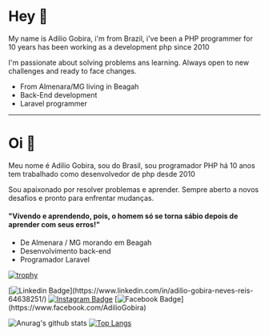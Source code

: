 
# Hey 👋

My name is Adilio Gobira, i'm from Brazil, i've been a PHP programmer for 10 years
has been working as a development php since 2010

I'm passionate about solving problems ans learning. Always open to new challenges and ready to face changes.

- From Almenara/MG living in Beagah
- Back-End development
- Laravel programmer
___
 
# Oi 👋


Meu nome é Adilio Gobira, sou do Brasil, sou programador PHP há 10 anos
tem trabalhado como desenvolvedor de php desde 2010

Sou apaixonado por resolver problemas e aprender. Sempre aberto a novos desafios e pronto para enfrentar mudanças.

#### "Vivendo e aprendendo, pois, o homem só se torna sábio depois de aprender com seus erros!"

- De Almenara / MG morando em Beagah
- Desenvolvimento back-end
- Programador Laravel

[![trophy](https://github-profile-trophy.vercel.app/?username=adiliogobira)](https://github.com/adiliogobira/github-profile-trophy)


 [![Linkedin Badge](https://img.shields.io/badge/-LinkedIn-blue?style=flat-square&logo=Linkedin&logoColor=white&link=[https://www.linkedin.com/in/adilio-gobira-neves-reis-64638251/](https://www.linkedin.com/in/adilio-gobira-neves-reis-64638251/))](https://www.linkedin.com/in/adilio-gobira-neves-reis-64638251/) [![Instagram Badge](https://img.shields.io/badge/-Instagram-violet?style=flat-square&logo=Instagram&logoColor=white&link=https://www.instagram.com/adiliogobira/)](https://www.instagram.com/adiliogobira/) [![Facebook Badge](https://img.shields.io/badge/-Facebook-blue?style=flat-square&logo=Facebook&logoColor=white&link=[https:/www.facebook.com/AdilioGobira](https://www.facebook.com/AdilioGobira))](https://www.facebook.com/AdilioGobira)
 


<!-- ### Hi there 👋
**adiliogobira/adiliogobira** is a ✨ _special_ ✨ repository because its `README.md` (this file) appears on your GitHub profile.

Here are some ideas to get you started:

- 🔭 I’m currently working on ...
- 🌱 I’m currently learning ...
- 👯 I’m looking to collaborate on ...
- 🤔 I’m looking for help with ...
- 💬 Ask me about ...
- 📫 How to reach me: ...
- 😄 Pronouns: ...
- ⚡ Fun fact: ...
-->

![Anurag's github stats](https://github-readme-stats.vercel.app/api?username=adiliogobira&show_icons=true)
[![Top Langs](https://github-readme-stats.vercel.app/api/top-langs/?username=adiliogobira&layout=compact)](https://github.com/anuraghazra/github-readme-stats)
